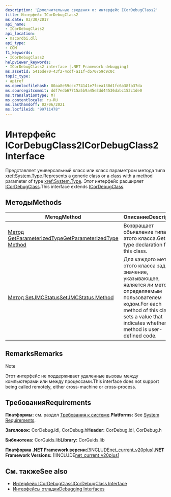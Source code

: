 ```yaml
---
description: 'Дополнительные сведения о: интерфейс ICorDebugClass2'
title: Интерфейс ICorDebugClass2
ms.date: 03/30/2017
api_name:
- ICorDebugClass2
api_location:
- mscordbi.dll
api_type:
- COM
f1_keywords:
- ICorDebugClass2
helpviewer_keywords:
- ICorDebugClass2 interface [.NET Framework debugging]
ms.assetid: 5416de70-43f2-4cdf-a11f-d570759c9c0c
topic_type:
- apiref
ms.openlocfilehash: 80aa8e59ccc774141e7fcea130d1fc6a38fa37da
ms.sourcegitcommit: ddf7edb67715a5b9a45e3dd44536dabc153c1de0
ms.translationtype: MT
ms.contentlocale: ru-RU
ms.lasthandoff: 02/06/2021
ms.locfileid: "99711478"
---
```

# <a name="icordebugclass2-interface"></a><span data-ttu-id="d3309-103">Интерфейс ICorDebugClass2</span><span class="sxs-lookup"><span data-stu-id="d3309-103">ICorDebugClass2 Interface</span></span>

<span data-ttu-id="d3309-104">Представляет универсальный класс или класс параметром метода типа <xref:System.Type>.</span><span class="sxs-lookup"><span data-stu-id="d3309-104">Represents a generic class or a class with a method parameter of type <xref:System.Type>.</span></span> <span data-ttu-id="d3309-105">Этот интерфейс расширяет [ICorDebugClass](icordebugclass-interface.md).</span><span class="sxs-lookup"><span data-stu-id="d3309-105">This interface extends [ICorDebugClass](icordebugclass-interface.md).</span></span>  
  
## <a name="methods"></a><span data-ttu-id="d3309-106">Методы</span><span class="sxs-lookup"><span data-stu-id="d3309-106">Methods</span></span>  
  
|<span data-ttu-id="d3309-107">Метод</span><span class="sxs-lookup"><span data-stu-id="d3309-107">Method</span></span>|<span data-ttu-id="d3309-108">Описание</span><span class="sxs-lookup"><span data-stu-id="d3309-108">Description</span></span>|  
|------------|-----------------|  
|[<span data-ttu-id="d3309-109">Метод GetParameterizedType</span><span class="sxs-lookup"><span data-stu-id="d3309-109">GetParameterizedType Method</span></span>](icordebugclass2-getparameterizedtype-method.md)|<span data-ttu-id="d3309-110">Возвращает объявление типа для этого класса.</span><span class="sxs-lookup"><span data-stu-id="d3309-110">Gets the type declaration for this class.</span></span>|  
|[<span data-ttu-id="d3309-111">Метод SetJMCStatus</span><span class="sxs-lookup"><span data-stu-id="d3309-111">SetJMCStatus Method</span></span>](icordebugclass2-setjmcstatus-method.md)|<span data-ttu-id="d3309-112">Для каждого метода этого класса задает значение, указывающее, является ли метод определяемым пользователем кодом.</span><span class="sxs-lookup"><span data-stu-id="d3309-112">For each method of this class, sets a value that indicates whether the method is user-defined code.</span></span>|  
  
## <a name="remarks"></a><span data-ttu-id="d3309-113">Remarks</span><span class="sxs-lookup"><span data-stu-id="d3309-113">Remarks</span></span>  
  
> [!NOTE]
> <span data-ttu-id="d3309-114">Этот интерфейс не поддерживает удаленные вызовы между компьютерами или между процессами.</span><span class="sxs-lookup"><span data-stu-id="d3309-114">This interface does not support being called remotely, either cross-machine or cross-process.</span></span>  
  
## <a name="requirements"></a><span data-ttu-id="d3309-115">Требования</span><span class="sxs-lookup"><span data-stu-id="d3309-115">Requirements</span></span>  

 <span data-ttu-id="d3309-116">**Платформы:** см. раздел [Требования к системе](../../get-started/system-requirements.md).</span><span class="sxs-lookup"><span data-stu-id="d3309-116">**Platforms:** See [System Requirements](../../get-started/system-requirements.md).</span></span>  
  
 <span data-ttu-id="d3309-117">**Заголовок:** CorDebug.idl, CorDebug.h</span><span class="sxs-lookup"><span data-stu-id="d3309-117">**Header:** CorDebug.idl, CorDebug.h</span></span>  
  
 <span data-ttu-id="d3309-118">**Библиотека:** CorGuids.lib</span><span class="sxs-lookup"><span data-stu-id="d3309-118">**Library:** CorGuids.lib</span></span>  
  
 <span data-ttu-id="d3309-119">**Платформа .NET Framework версии:**[!INCLUDE[net_current_v20plus](../../../../includes/net-current-v20plus-md.md)]</span><span class="sxs-lookup"><span data-stu-id="d3309-119">**.NET Framework Versions:** [!INCLUDE[net_current_v20plus](../../../../includes/net-current-v20plus-md.md)]</span></span>  
  
## <a name="see-also"></a><span data-ttu-id="d3309-120">См. также</span><span class="sxs-lookup"><span data-stu-id="d3309-120">See also</span></span>

- [<span data-ttu-id="d3309-121">Интерфейс ICorDebugClass</span><span class="sxs-lookup"><span data-stu-id="d3309-121">ICorDebugClass Interface</span></span>](icordebugclass-interface.md)
- [<span data-ttu-id="d3309-122">Интерфейсы отладки</span><span class="sxs-lookup"><span data-stu-id="d3309-122">Debugging Interfaces</span></span>](debugging-interfaces.md)
